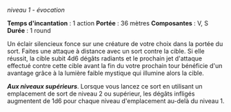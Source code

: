*niveau 1 - évocation*

**Temps d'incantation** : 1 action
**Portée** : 36 mètres
**Composantes** : V, S
**Durée** : 1 round

Un éclair silencieux fonce sur une créature de votre choix dans la portée du sort. Faites une attaque à distance avec un sort contre la cible. Si elle réussit, la cible subit 4d6 dégâts radiants et le prochain jet d'attaque effectué contre cette cible avant la fin du votre prochain tour bénéficie d'un avantage grâce à la lumière faible mystique qui illumine alors la cible.

**_Aux niveaux supérieurs_**. Lorsque vous lancez ce sort en utilisant un emplacement de sort de niveau 2 ou supérieur, les dégâts infligés augmentent de 1d6 pour chaque niveau d'emplacement au-delà du niveau 1.